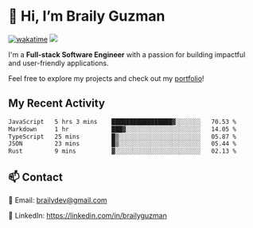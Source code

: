 # 👋 Hi, I’m Braily Guzman
[![wakatime](https://wakatime.com/badge/user/78b9a827-5162-4c58-9330-4ea970cf6de4.svg)](https://wakatime.com/@78b9a827-5162-4c58-9330-4ea970cf6de4)
![](https://komarev.com/ghpvc/?username=brailyguzman)

I'm a **Full-stack Software Engineer** with a passion for building impactful and user-friendly applications.

Feel free to explore my projects and check out my [portfolio](https://braily.dev)!


## My Recent Activity
<!--START_SECTION:waka-->

```txt
JavaScript   5 hrs 3 mins    █████████████████▓░░░░░░░   70.53 %
Markdown     1 hr            ███▓░░░░░░░░░░░░░░░░░░░░░   14.05 %
TypeScript   25 mins         █▒░░░░░░░░░░░░░░░░░░░░░░░   05.87 %
JSON         23 mins         █▒░░░░░░░░░░░░░░░░░░░░░░░   05.44 %
Rust         9 mins          ▓░░░░░░░░░░░░░░░░░░░░░░░░   02.13 %
```

<!--END_SECTION:waka-->

## 📫 Contact
📧 Email: brailydev@gmail.com

🔗 LinkedIn: https://linkedin.com/in/brailyguzman
